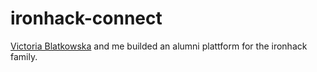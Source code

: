 # ironhack-connect

[Victoria Blatkowska](https://github.com/VictoriaBlat) and me builded an alumni plattform for the ironhack family.
